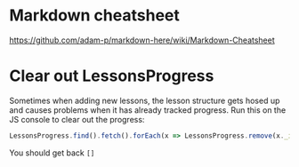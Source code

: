 # Markdown cheatsheet

https://github.com/adam-p/markdown-here/wiki/Markdown-Cheatsheet

# Clear out LessonsProgress

Sometimes when adding new lessons, the lesson structure gets hosed up and causes problems when it has already tracked progress. Run this on the JS console to clear out the progress:

```javascript
LessonsProgress.find().fetch().forEach(x => LessonsProgress.remove(x._id)); LessonsProgress.find().fetch() 
```

You should get back `[]`
